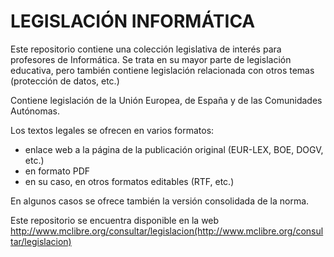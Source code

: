 # LEGISLACIÓN INFORMÁTICA

Este repositorio contiene una colección legislativa de interés para profesores de Informática. Se trata en su mayor parte de legislación educativa, pero también contiene legislación relacionada con otros temas (protección de datos, etc.)

Contiene legislación de la Unión Europea, de España y de las Comunidades Autónomas.

Los textos legales se ofrecen en varios formatos:
-   enlace web a la página de la publicación original (EUR-LEX, BOE, DOGV, etc.)
-   en formato PDF
-   en su caso, en otros formatos editables (RTF, etc.)

En algunos casos se ofrece también la versión consolidada de la norma.

Este repositorio se encuentra disponible en la web http://www.mclibre.org/consultar/legislacion(http://www.mclibre.org/consultar/legislacion)
